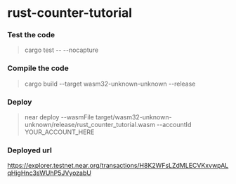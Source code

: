 # rust-counter-tutorial

### Test the code
> cargo test -- --nocapture

### Compile the code
> cargo build --target wasm32-unknown-unknown --release

### Deploy
> near deploy --wasmFile target/wasm32-unknown-unknown/release/rust_counter_tutorial.wasm --accountId YOUR_ACCOUNT_HERE

### Deployed url
https://explorer.testnet.near.org/transactions/H8K2WFsLZdMLECVKxvwpALqHigHnc3sWUhP5JVyozabU